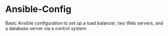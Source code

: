 # Ansible-Config
Basic Ansible configuration to set up a load balancer, two Web servers, and a database server via a control system
